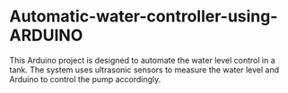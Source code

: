 # Automatic-water-controller-using-ARDUINO
This Arduino project is designed to automate the water level control in a tank. The system uses ultrasonic sensors to measure the water level and Arduino to control the pump accordingly. 
